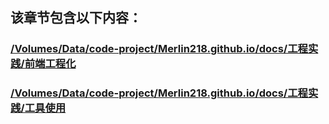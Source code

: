 
  ## 该章节包含以下内容：
  
  

  ### [/Volumes/Data/code-project/Merlin218.github.io/docs/工程实践/前端工程化](/Volumes/Data/code-project/Merlin218.github.io/docs/工程实践/前端工程化)

  

  ### [/Volumes/Data/code-project/Merlin218.github.io/docs/工程实践/工具使用](/Volumes/Data/code-project/Merlin218.github.io/docs/工程实践/工具使用)

  